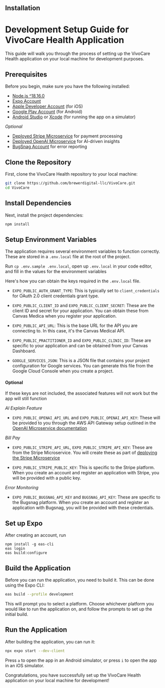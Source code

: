 ## Installation 
# Development Setup Guide for VivoCare Health Application

This guide will walk you through the process of setting up the VivoCare Health application on your local machine for development purposes.

## Prerequisites

Before you begin, make sure you have the following installed:

- [Node.js ^18.16.0](https://nodejs.org/en/download)
- [Expo Account](https://expo.dev/signup)
- [Apple Developer Account](https://expo.dev/signup](https://developer.apple.com/programs/enroll/)) (for iOS)
- [Google Play Account](https://developer.android.com/distribute/console) (for Android)
- [Android Studio](https://developer.android.com/studio/install) or [Xcode](https://apps.apple.com/us/app/xcode/id497799835?mt=12) (for running the app on a simulator)

*Optional*

- [Deployed Stripe Microservice](https://github.com/brewerdigital-llc/stripe-microservice) for payment processing
- [Deployed OpenAI Microservice](https://github.com/brewerdigital-llc/fhir-ai-ms) for AI-driven insights
- [BugSnag Account](https://app.bugsnag.com/user/new/) for error reporting

## Clone the Repository

First, clone the VivoCare Health repository to your local machine:

```bash
git clone https://github.com/brewerdigital-llc/VivoCare.git
cd VivoCare
```

## Install Dependencies

Next, install the project dependencies:

```bash
npm install
```

## Setup Environment Variables

The application requires several environment variables to function correctly. These are stored in a `.env.local` file at the root of the project. 

Run `cp .env.sample .env.local`, open up `.env.local` in your code editor, and fill in the values for the environment variables

Here's how you can obtain the keys required in the `.env.local` file. 

- `EXPO_PUBLIC_AUTH_GRANT_TYPE`: This is typically set to `client_credentials` for OAuth 2.0 client credentials grant type.

- `EXPO_PUBLIC_CLIENT_ID` and `EXPO_PUBLIC_CLIENT_SECRET`: These are the client ID and secret for your application. You can obtain these from Canvas Medica when you register your application.

- `EXPO_PUBLIC_API_URL`: This is the base URL for the API you are connecting to. In this case, it's the Canvas Medical API.

- `EXPO_PUBLIC_PRACTITIONER_ID` and `EXPO_PUBLIC_CLINIC_ID`: These are specific to your application and can be obtained from your Canvas Dashboard.

- `GOOGLE_SERVICES_JSON`: This is a JSON file that contains your project configuration for Google services. You can generate this file from the Google Cloud Console when you create a project.

#### Optional
If these keys are not included, the associated features will not work but the app will still function

*AI Explain Feature*

- `EXPO_PUBLIC_OPENAI_API_URL` and `EXPO_PUBLIC_OPENAI_API_KEY`: These will be provided to you through the AWS API Gateway setup outlined in the [OpenAI Microservice documentation](https://github.com/brewerdigital-llc/fhir-ai-ms)

*Bill Pay*

- `EXPO_PUBLIC_STRIPE_API_URL`, `EXPO_PUBLIC_STRIPE_API_KEY`: These are from the Stripe Microservice.  You will create these as part of [deploying the Stripe Microservice](https://github.com/brewerdigital-llc/stripe-microservice)

- `EXPO_PUBLIC_STRIPE_PUBLIC_KEY`: This is specific to the Stripe platform. When you create an account and register an application with Stripe, you will be provided with a public key.

*Error Monitoring*

- `EXPO_PUBLIC_BUGSNAG_API_KEY` and `BUGSNAG_API_KEY`: These are specific to the Bugsnag platform. When you create an account and register an application with Bugsnag, you will be provided with these credentials.

## Set up Expo

After creating an account, run

```
npm install -g eas-cli
eas login
eas build:configure
```

## Build the Application

Before you can run the application, you need to build it. This can be done using the Expo CLI:

```bash
eas build --profile development
```

This will prompt you to select a platform. Choose whichever platform you would like to run the application on, and follow the prompts to set up the initial build. 

## Run the Application

After building the application, you can run it:

```bash
npx expo start --dev-client
```

Press `a` to open the app in an Android simulator, or press `i` to open the app in an iOS simulator.

Congratulations, you have successfully set up the VivoCare Health application on your local machine for development!


